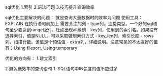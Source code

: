 sql优化
1.索引 2.语法问题 3.技巧提升查询效率

sql优化主要解决的问题：
	就是查询大量数据时的效率为问题
使用工具：
	EXPLAIN 在执行语句前加上
	需要关注的列
	-   type列，连接类型。一个好的sql语句至少要达到range级别。杜绝出现all级别
	-   key列，使用到的索引名。如果没有选择索引，值是NULL。可以采取强制索引方式
	-   key_len列，索引长度
	-   rows列，扫描行数。该值是个预估值
	-   extra列，详细说明。注意常见的不太友好的值有：Using filesort, Using temporary


优化的方向有：
1.建立索引

2.避免低效率的查询语句
	1. SQL语句中IN包含的值不应过多